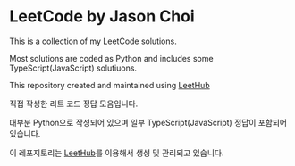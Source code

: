# LeetCode by Jason Choi

This is a collection of my LeetCode solutions.

Most solutions are coded as Python and includes some TypeScript(JavaScript) solutiuons.

This repository created and maintained using [LeetHub](https://github.com/QasimWani/LeetHub)


직접 작성한 리트 코드 정답 모음입니다. 

대부분 Python으로 작성되어 있으며 일부 TypeScript(JavaScript) 정답이 포함되어 있습니다. 

이 레포지토리는 [LeetHub](https://github.com/QasimWani/LeetHub)를 이용해서 생성 및 관리되고 있습니다. 
